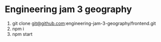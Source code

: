 # Engineering jam 3 geography

1. git clone git@github.com:engineering-jam-3-geography/frontend.git
2. npm i
3. npm start
